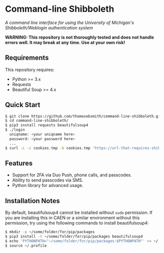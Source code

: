 # Command-line Shibboleth
*A command line interface for using the University of Michigan's
Shibboleth/Weblogin authentication system*

**WARNING: This repository is not thoroughly tested and does not
handle errors well. It may break at any time. Use at your own risk!**

## Requirements
This repository requires:
 - Python >= 3.x
 - Requests
 - Beautiful Soup >= 4.x

## Quick Start
```sh
$ git clone https://github.com/thomasebsmith/command-line-shibboleth.git
$ cd command-line-shibboleth/
$ pip3 install requests beautifulsoup4
$ ./login
  uniqname: <your uniqname here>
  password: <your password here>
  ...
$ curl -L -c cookies.tmp -b cookies.tmp 'https://url-that-requires-shibboleth'
```

## Features
 - Support for 2FA via Duo Push, phone calls, and passcodes.
 - Ability to send passcodes via SMS.
 - Python library for advanced usage.

## Installation Notes
By default, beautifulsoup4 cannot be installed without `sudo` permission.
If you are installing this in CAEN or a similar environment without this
permission, try using the following commands to install beautifulsoup4:
```sh
$ mkdir -p ~/some/folder/for/pip/packages
$ pip3 install -t ~/some/folder/for/pip/packages beautifulsoup4
$ echo 'PYTHONPATH="~/some/folder/for/pip/packages:$PYTHONPATH"' >> ~/.profile
$ source ~/.profile
```
